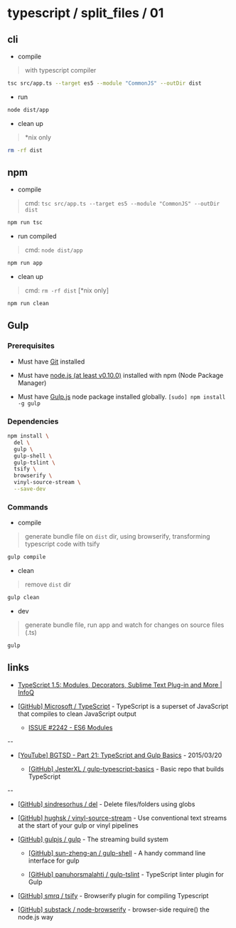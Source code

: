 # typescript / split_files / 01

## cli

* compile 

> with typescript compiler

```bash
tsc src/app.ts --target es5 --module "CommonJS" --outDir dist
```

* run

```bash
node dist/app
```

* clean up

> *nix only

```bash
rm -rf dist
```

## npm

* compile

> cmd: `tsc src/app.ts --target es5 --module "CommonJS" --outDir dist`

```bash
npm run tsc
```

* run compiled

> cmd: `node dist/app`

```bash
npm run app
```

* clean up

> cmd: `rm -rf dist` [*nix only]

```bash
npm run clean
```


## Gulp

### Prerequisites

* Must have [Git](http://git-scm.com/) installed

* Must have [node.js (at least v0.10.0)](http://nodejs.org/) installed with npm (Node Package Manager)

* Must have [Gulp.js](http://gulpjs.com/) node package installed globally.  `[sudo] npm install -g gulp`


### Dependencies

```bash
npm install \
  del \
  gulp \
  gulp-shell \
  gulp-tslint \
  tsify \
  browserify \
  vinyl-source-stream \
  --save-dev
```


### Commands

* compile

> generate bundle file on `dist` dir, using browserify, transforming typescript code with tsify 

```bash
gulp compile
```

* clean

> remove `dist` dir

```bash
gulp clean
```

* dev

> generate bundle file, run app and watch for changes on source files (.ts)

```bash
gulp
```


## links

* [TypeScript 1.5: Modules, Decorators, Sublime Text Plug-in and More | InfoQ](http://www.infoq.com/news/2015/04/typescript-1-5/)

* [[GitHub] Microsoft / TypeScript](https://github.com/Microsoft/TypeScript) - TypeScript is a superset of JavaScript that compiles to clean JavaScript output

  * [ISSUE #2242 - ES6 Modules](https://github.com/Microsoft/TypeScript/issues/2242)

--

* [[YouTube] BGTSD - Part 21: TypeScript and Gulp Basics](https://www.youtube.com/watch?v=5Z82cpVP_qo) - 2015/03/20

  * [[GitHub] JesterXL / gulp-typescript-basics](https://github.com/JesterXL/gulp-typescript-basics) - Basic repo that builds TypeScript

--

* [[GitHub] sindresorhus / del](https://github.com/sindresorhus/del) - Delete files/folders using globs

* [[GitHub] hughsk / vinyl-source-stream](https://github.com/hughsk/vinyl-source-stream) - Use conventional text streams at the start of your gulp or vinyl pipelines

* [[GitHub] gulpjs / gulp](https://github.com/gulpjs/gulp) - The streaming build system

  * [[GitHub] sun-zheng-an / gulp-shell](https://github.com/sun-zheng-an/gulp-shell) - A handy command line interface for gulp

  * [[GitHub] panuhorsmalahti / gulp-tslint](https://github.com/panuhorsmalahti/gulp-tslint) - TypeScript linter plugin for Gulp

* [[GitHub] smrq / tsify](https://github.com/smrq/tsify) - Browserify plugin for compiling Typescript

* [[GitHub] substack / node-browserify](https://github.com/substack/node-browserify) - browser-side require() the node.js way
